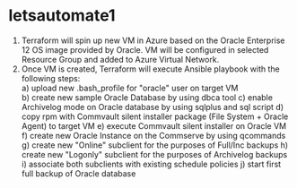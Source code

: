 # letsautomate1
1. Terraform will spin up new VM in Azure based on the Oracle Enterprise 12 OS image provided by Oracle. VM will be configured in selected Resource Group and added to Azure Virtual Network. 
2. Once VM is created, Terraform will execute Ansible playbook with the following steps:<br>
a) upload new .bash_profile for "oracle" user on target VM<br>
b) create new sample Oracle Database by using dbca tool
c) enable Archivelog mode on Oracle database by using sqlplus and sql script
d) copy rpm with Commvault silent installer package (File System + Oracle Agent) to target VM
e) execute Commvault silent installer on Oracle VM
f) create new Oracle Instance on the Commserve by using qcommands
g) create new "Online" subclient for the purposes of Full/Inc backups
h) create new "Logonly" subclient for the purposes of Archivelog backups
i) associate both subclients with existing schedule policies
j) start first full backup of Oracle database
